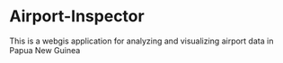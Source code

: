# Airport-Inspector
This is a webgis application for analyzing and visualizing airport data in Papua New Guinea
